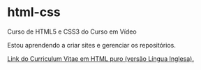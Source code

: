 # html-css
Curso de HTML5 e CSS3 do Curso em Vídeo

Estou aprendendo a criar sites e gerenciar os repositórios.

<a target="blank"  href= "https://caetanoborgessartori.github.io/html-css/modulo%20I/desafios/desafio.brunildson/curriculum.html"> Link do Curriculum Vitae em HTML puro (versão Língua Inglesa). </a> 
